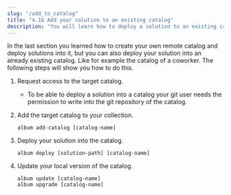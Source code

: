 ```yaml
---
slug: "/add_to_catalog"
title: "4.1b Add your solution to an existing catalog"
description: "You will learn how to deploy a solution to an existing catalog."
---
```


In the last section you learned how to create your own remote catalog and deploy
solutions into it, but you can also deploy your solution into an already existing 
catalog. Like for example the catalog of a coworker. The following steps will show you how to do this.

1. Request access to the target catalog.
   - To be able to deploy a solution into a catalog your git user needs the permission to write into the git
   repository of the catalog.

2. Add the target catalog to your collection.
    ```
   album add-catalog [catalog-name]
   ```

3. Deploy your solution into the catalog.
   ```
   album deploy [solution-path] [catalog-name]
   ```

4. Update your local version of the catalog.
    ```
    album update [catalog-name]
    album upgrade [catalog-name]
   ```
